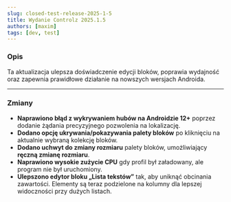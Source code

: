 ```yaml
---
slug: closed-test-release-2025-1-5
title: Wydanie Controlz 2025.1.5
authors: [maxim]
tags: [dev, test]
---
```


### Opis

Ta aktualizacja ulepsza doświadczenie edycji bloków, poprawia wydajność oraz zapewnia prawidłowe działanie na nowszych wersjach Androida.

<!-- truncate -->
---

### Zmiany

- **Naprawiono błąd z wykrywaniem hubów na Androidzie 12+** poprzez dodanie żądania precyzyjnego pozwolenia na lokalizację.
- **Dodano opcję ukrywania/pokazywania palety bloków** po kliknięciu na aktualnie wybraną kolekcję bloków.
- **Dodano uchwyt do zmiany rozmiaru** palety bloków, umożliwiający **ręczną zmianę rozmiaru**.
- **Naprawiono wysokie zużycie CPU** gdy profil był załadowany, ale program nie był uruchomiony.
- **Ulepszono edytor bloku „Lista tekstów”** tak, aby uniknąć obcinania zawartości. Elementy są teraz podzielone na kolumny dla lepszej widoczności przy dużych listach.